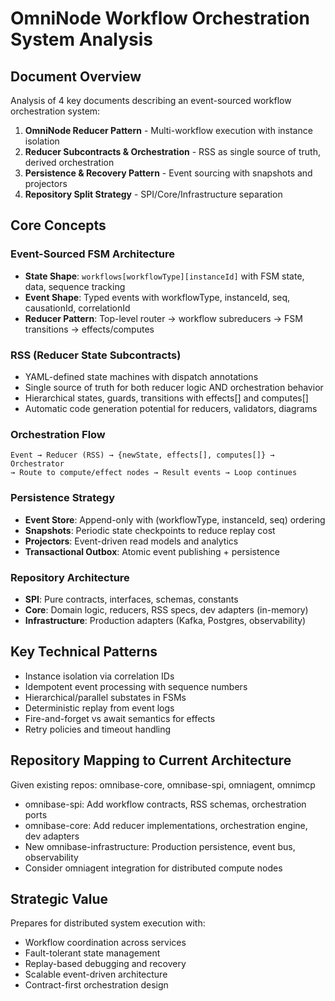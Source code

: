 # OmniNode Workflow Orchestration System Analysis

## Document Overview
Analysis of 4 key documents describing an event-sourced workflow orchestration system:

1. **OmniNode Reducer Pattern** - Multi-workflow execution with instance isolation
2. **Reducer Subcontracts & Orchestration** - RSS as single source of truth, derived orchestration
3. **Persistence & Recovery Pattern** - Event sourcing with snapshots and projectors
4. **Repository Split Strategy** - SPI/Core/Infrastructure separation

## Core Concepts

### Event-Sourced FSM Architecture
- **State Shape**: `workflows[workflowType][instanceId]` with FSM state, data, sequence tracking
- **Event Shape**: Typed events with workflowType, instanceId, seq, causationId, correlationId
- **Reducer Pattern**: Top-level router → workflow subreducers → FSM transitions → effects/computes

### RSS (Reducer State Subcontracts)
- YAML-defined state machines with dispatch annotations
- Single source of truth for both reducer logic AND orchestration behavior
- Hierarchical states, guards, transitions with effects[] and computes[]
- Automatic code generation potential for reducers, validators, diagrams

### Orchestration Flow
```
Event → Reducer (RSS) → {newState, effects[], computes[]} → Orchestrator
→ Route to compute/effect nodes → Result events → Loop continues
```

### Persistence Strategy
- **Event Store**: Append-only with (workflowType, instanceId, seq) ordering
- **Snapshots**: Periodic state checkpoints to reduce replay cost  
- **Projectors**: Event-driven read models and analytics
- **Transactional Outbox**: Atomic event publishing + persistence

### Repository Architecture
- **SPI**: Pure contracts, interfaces, schemas, constants
- **Core**: Domain logic, reducers, RSS specs, dev adapters (in-memory)
- **Infrastructure**: Production adapters (Kafka, Postgres, observability)

## Key Technical Patterns
- Instance isolation via correlation IDs
- Idempotent event processing with sequence numbers
- Hierarchical/parallel substates in FSMs
- Deterministic replay from event logs
- Fire-and-forget vs await semantics for effects
- Retry policies and timeout handling

## Repository Mapping to Current Architecture
Given existing repos: omnibase-core, omnibase-spi, omniagent, omnimcp
- omnibase-spi: Add workflow contracts, RSS schemas, orchestration ports
- omnibase-core: Add reducer implementations, orchestration engine, dev adapters
- New omnibase-infrastructure: Production persistence, event bus, observability
- Consider omniagent integration for distributed compute nodes

## Strategic Value
Prepares for distributed system execution with:
- Workflow coordination across services
- Fault-tolerant state management
- Replay-based debugging and recovery
- Scalable event-driven architecture
- Contract-first orchestration design